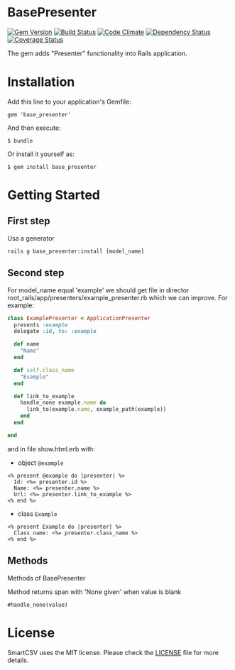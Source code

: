 # BasePresenter
[![Gem Version](https://badge.fury.io/rb/base_presenter.png)](http://badge.fury.io/rb/base_presenter) 
[![Build Status](https://travis-ci.org/raglub/base_presenter.png?branch=master)](https://travis-ci.org/raglub/base_presenter)
[![Code Climate](https://codeclimate.com/github/raglub/base_presenter.png)](https://codeclimate.com/github/raglub/base_presenter)
[![Dependency Status](https://gemnasium.com/raglub/base_presenter.png)](https://gemnasium.com/raglub/base_presenter)
[![Coverage Status](https://coveralls.io/repos/raglub/base_presenter/badge.png)](https://coveralls.io/r/raglub/base_presenter)

The gem adds "Presenter" functionality into Rails application.

# Installation

Add this line to your application's Gemfile:

    gem 'base_presenter'

And then execute:

    $ bundle

Or install it yourself as:

    $ gem install base_presenter

# Getting Started

## First step

Usa a generator

    rails g base_presenter:install [model_name]

## Second step

For model_name equal 'example' we should get file in director root_rails/app/presenters/example_presenter.rb which we can improve.
For example:

```ruby
class ExamplePresenter < ApplicationPresenter
  presents :example
  delegate :id, to: :example

  def name
    "Name"
  end

  def self.class_name
    "Example"
  end

  def link_to_example
    handle_none example.name do
      link_to(example.name, example_path(example))
    end
  end

end
```

and in file show.html.erb with:
* object `@example`

```erb
<% present @example do |presenter| %>
  Id: <%= presenter.id %>
  Name: <%= presenter.name %>
  Url: <%= presenter.link_to_example %>
<% end %>
```

* class `Example`

```erb
<% present Example do |presenter| %>
  Class name: <%= presenter.class_name %>
<% end %>
```

## Methods

Methods of BasePresenter

Method returns span with 'None given' when value is blank
```erb
#handle_none(value)
```

# License

SmartCSV uses the MIT license. Please check the [LICENSE][] file for more details.

[license]: https://github.com/raglub/base_presenter/blob/master/LICENSE
